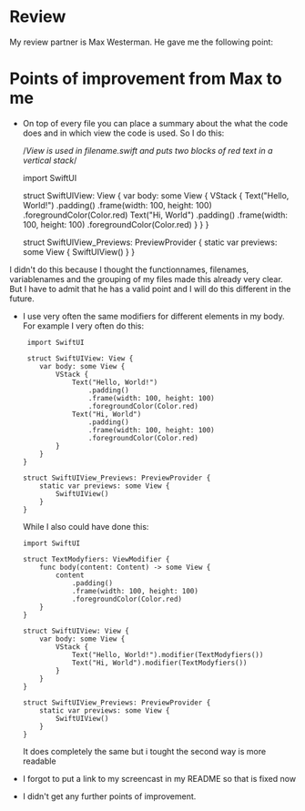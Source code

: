 # Review
My review partner is Max Westerman. He gave me the following point:

# Points of improvement from Max to me 
  - On top of every file you can place a summary about the what the code does and in
which view the code is used. So I do this: 

      /*View is used in filename.swift and puts two blocks of red text in a vertical stack*/

      import SwiftUI

       struct SwiftUIView: View {
          var body: some View {
              VStack {
                  Text("Hello, World!")
                      .padding()
                      .frame(width: 100, height: 100)
                      .foregroundColor(Color.red)
                  Text("Hi, World")
                      .padding()
                      .frame(width: 100, height: 100)
                      .foregroundColor(Color.red)
              }
          }
      }

      struct SwiftUIView_Previews: PreviewProvider {
          static var previews: some View {
              SwiftUIView()
          }
      }





I didn't do this because I 
thought the functionnames, filenames, variablenames and the grouping of my files made this already very clear. But I have to admit that he has a valid point and I will do this different in the future.

  - I use very often the same modifiers for different elements in my body.  For example I very often do this:
  
         import SwiftUI

         struct SwiftUIView: View {
            var body: some View {
                VStack {
                    Text("Hello, World!")
                        .padding()
                        .frame(width: 100, height: 100)
                        .foregroundColor(Color.red)
                    Text("Hi, World")
                        .padding()
                        .frame(width: 100, height: 100)
                        .foregroundColor(Color.red)
                }
            }
        }

        struct SwiftUIView_Previews: PreviewProvider {
            static var previews: some View {
                SwiftUIView()
            }
        }
        
    While I also could have done this:

        import SwiftUI

        struct TextModyfiers: ViewModifier {
            func body(content: Content) -> some View {
                content
                    .padding()
                    .frame(width: 100, height: 100)
                    .foregroundColor(Color.red)
            }
        }

        struct SwiftUIView: View {
            var body: some View {
                VStack {
                    Text("Hello, World!").modifier(TextModyfiers())
                    Text("Hi, World").modifier(TextModyfiers())
                }
            }
        }

        struct SwiftUIView_Previews: PreviewProvider {
            static var previews: some View {
                SwiftUIView()
            }
        }
        
    It does completely the same but i tought the second way is more readable 
    
  - I forgot to put a link to my screencast in my README so that is fixed now 

  - I didn't get any further points of improvement.
   

 




